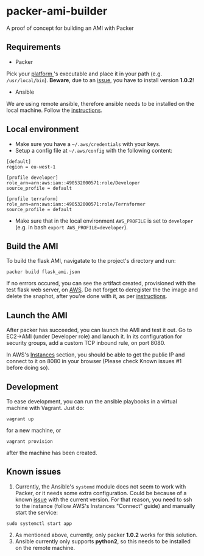 # packer-ami-builder
A proof of concept for building an AMI with Packer

## Requirements
* Packer

Pick your [platform
](https://www.packer.io/downloads.html "Packer")'s executable and place it in your path (e.g. `/usr/local/bin`).
**Beware**, due to an [issue](https://github.com/hashicorp/packer/issues/5142), you have to install version **1.0.2**!
* Ansible

We are using remote ansible, therefore ansible needs to be installed on the local machine. Follow the [instructions](http://docs.ansible.com/ansible/latest/intro_installation.html "Ansible").

## Local environment
* Make sure you have a `~/.aws/credentials` with your keys.
* Setup a config file at `~/.aws/config` with the following content:
```
[default]
region = eu-west-1

[profile developer]
role_arn=arn:aws:iam::490532000571:role/Developer
source_profile = default

[profile terraform]
role_arn=arn:aws:iam::490532000571:role/Terraformer
source_profile = default
```
* Make sure that in the local environment `AWS_PROFILE` is set to `developer` (e.g. in bash `export AWS_PROFILE=developer`).

## Build the AMI
To build the flask AMI, navigatate to the project's directory and run:

`packer build flask_ami.json`

If no errrors occured, you can see the artifact created, provisioned with the test flask web server, on [AWS](https://eu-west-1.console.aws.amazon.com/ec2/v2/home?region=eu-west-1#Images:sort=name "AWS"). Do not forget to deregister the the image and delete the snaphot, after you're done with it, as per [instructions](https://www.packer.io/intro/getting-started/build-image.html "Packer instructions").

## Launch the AMI
After packer has succeeded, you can launch the AMI and test it out. Go to EC2->AMI (under Developer role) and lanuch it. In its configuration for security groups, add a custom TCP inbound rule, on port 8080. 

In AWS's [Instances](https://eu-west-1.console.aws.amazon.com/ec2/v2/home?region=eu-west-1#Instances:sort=desc:launchTime "Instances") section, you should be able to get the public IP and connect to it on 8080 in your browser (Please check Known issues #1 before doing so). 

## Development
To ease development, you can run the ansible playbooks in a virtual machine with Vagrant.
Just do:

`vagrant up`

for a new machine, or

`vagrant provision`

after the machine has been created.

## Known issues
1. Currently, the Ansible's `systemd` module does not seem to work with Packer, or it needs some extra configuration. Could be because of a known [issue](https://github.com/ansible/ansible/pull/23904) with the current version. For that reason, you need to ssh to the instance (follow AWS's Instances "Connect" guide) and manually start the service:

`sudo systemctl start app`

2. As mentioned above, currently, only packer **1.0.2** works for this solution.
3. Ansible currently only supports **python2**, so this needs to be installed on the remote machine.
